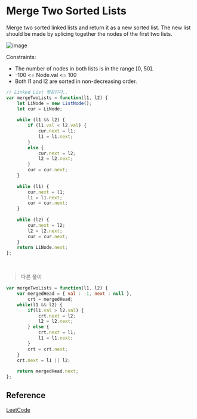 # Merge Two Sorted Lists

Merge two sorted linked lists and return it as a new sorted list. The new list should be made by splicing together the nodes of the first two lists.

![image](https://user-images.githubusercontent.com/65898889/102218035-c154de00-3f20-11eb-9a43-8a931bd80d4a.png)

Constraints:

- The number of nodes in both lists is in the range [0, 50].
- -100 <= Node.val <= 100
- Both l1 and l2 are sorted in non-decreasing order.

```js
// Linked List 헷갈린다..
var mergeTwoLists = function(l1, l2) {
    let LiNode = new ListNode();
    let cur = LiNode;
    
    while (l1 && l2) {
        if (l1.val < l2.val) {
            cur.next = l1;
            l1 = l1.next;
        }
        else {
            cur.next = l2;
            l2 = l2.next;
        }
        cur = cur.next;
    }
    
    while (l1) {
        cur.next = l1;
        l1 = l1.next;
        cur = cur.next;
    }
    
    while (l2) {
        cur.next = l2;
        l2 = l2.next;
        cur = cur.next;
    }
    return LiNode.next;
};
```
<br>

> 다른 풀이

```js
var mergeTwoLists = function(l1, l2) {
    var mergedHead = { val : -1, next : null },
        crt = mergedHead;
    while(l1 && l2) {
        if(l1.val > l2.val) {
            crt.next = l2;
            l2 = l2.next;
        } else {
            crt.next = l1;
            l1 = l1.next;
        }
        crt = crt.next;
    }
    crt.next = l1 || l2;
    
    return mergedHead.next;
};
```

## Reference

[LeetCode](https://leetcode.com/problems/merge-two-sorted-lists/)